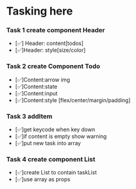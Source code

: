 # Tasking here

### Task 1 create component Header

- [✅] Header: content[todos]
- [✅]Header: style[size/color]

### Task 2 create Component Todo

- [✅]Content:arrow img
- [✅]Content:state
- [✅]Content:input
- [✅]Content:style
  [flex/center/margin/padding]

### Task 3 addItem

- [✅]get keycode when key down
- [✅]if content is empty show warning
- [✅]put new task into array

### Task 4 create component List

- [✅]create List to contain taskList
- [✅]use array as props
